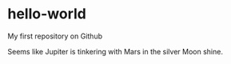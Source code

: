 # hello-world
My first repository on Github

Seems like Jupiter is tinkering with Mars in the silver Moon shine.
